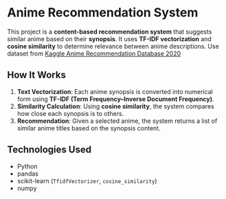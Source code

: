 # Anime Recommendation System

This project is a **content-based recommendation system** that suggests similar anime based on their **synopsis**. It uses **TF-IDF vectorization** and **cosine similarity** to determine relevance between anime descriptions.
Use dataset from [Kaggle Anime Recommendation Database 2020](https://www.kaggle.com/datasets/hernan4444/anime-recommendation-database-2020)


## How It Works

1. **Text Vectorization**: Each anime synopsis is converted into numerical form using **TF-IDF (Term Frequency–Inverse Document Frequency)**.
2. **Similarity Calculation**: Using **cosine similarity**, the system compares how close each synopsis is to others.
3. **Recommendation**: Given a selected anime, the system returns a list of similar anime titles based on the synopsis content.

## Technologies Used

- Python
- pandas
- scikit-learn (`TfidfVectorizer`, `cosine_similarity`)
- numpy

